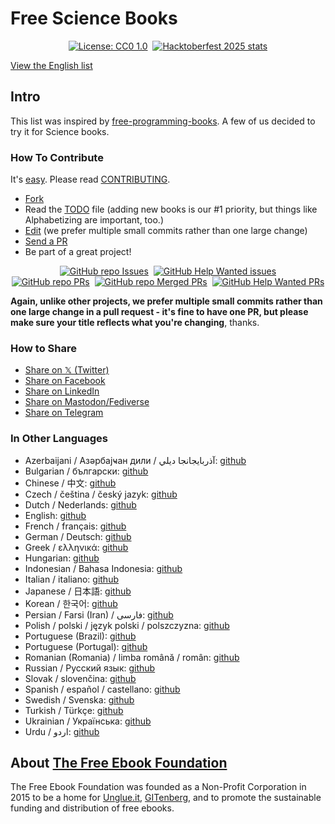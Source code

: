 # Free Science Books

<div align="center" markdown="1">

[![License: CC0 1.0](https://img.shields.io/badge/License-CC0%201.0-lightgrey.svg)](https://creativecommons.org/publicdomain/zero/1.0/)&#160;
[![Hacktoberfest 2025 stats](https://img.shields.io/github/hacktoberfest/2025/EbookFoundation/free-science-books?label=Hacktoberfest+2025)](https://github.com/EbookFoundation/free-science-books/pulls?q=is%3Apr+is%3Amerged+created%3A2025-10-01..2025-10-31)

</div>

[View the English list](/free-science-books.md)

## Intro

This list was inspired by [free-programming-books](https://github.com/EbookFoundation/free-programming-books/). A few of us decided to try it for Science books.


### How To Contribute

It's [easy](https://github.com/vhf/free-programming-books/wiki/Contribution). Please read [CONTRIBUTING](/CONTRIBUTING.md).
- [Fork](https://help.github.com/articles/fork-a-repo)
- Read the [TODO](/TODO.md) file (adding new books is our #1 priority, but things like Alphabetizing are important, too.)
- [Edit](https://github.com/EbookFoundation/free-science-books/edit/master/free-science-books.md) (we prefer multiple small commits rather than one large change)
- [Send a PR](https://help.github.com/articles/using-pull-requests)
- Be part of a great project!

<div align="center" markdown="1">

[![GitHub repo Issues](https://img.shields.io/github/issues/EbookFoundation/free-science-books?style=flat&logo=github&logoColor=red&label=Issues)](https://github.com/EbookFoundation/free-science-books/issues)&#160;
[![GitHub Help Wanted issues](https://img.shields.io/github/issues/EbookFoundation/free-science-books/help%20wanted?style=flat&logo=github&logoColor=b545d1&label=%22Help%20Wanted%22%20issues)](https://github.com/EbookFoundation/free-science-books/issues?q=is%3Aopen+is%3Aissue+label%3A%22help+wanted%22)    
[![GitHub repo PRs](https://img.shields.io/github/issues-pr/EbookFoundation/free-science-books?style=flat&logo=github&logoColor=orange&label=PRs)](https://github.com/EbookFoundation/free-science-books/pulls)&#160;
[![GitHub repo Merged PRs](https://img.shields.io/github/issues-search/EbookFoundation/free-science-books?style=flat&logo=github&logoColor=green&label=Merged%20PRs&query=is%3Amerged)](https://github.com/EbookFoundation/free-science-books/pulls?q=is%3Apr+is%3Amerged)&#160;
[![GitHub Help Wanted PRs](https://img.shields.io/github/issues-pr/EbookFoundation/free-science-books/help%20wanted?style=flat&logo=github&logoColor=b545d1&label=%22Help%20Wanted%22%20PRs)](https://github.com/EbookFoundation/free-science-books/pulls?q=is%3Aopen+is%3Aissue+label%3A%22help+wanted%22)

</div>

**Again, unlike other projects, we prefer multiple small commits rather than one large change in a pull request - it's fine to have one PR, but please make sure your title reflects what you're changing**, thanks.


### How to Share

+ [Share on 𝕏 (Twitter)](https://twitter.com/intent/tweet?text=https://github.com/EbookFoundation/free-science-books%0AFree%20Science%20Books)
+ [Share on Facebook](http://www.facebook.com/share.php?u=https://github.com/EbookFoundation/free-science-books&p[images][0]=&p[title]=Free%20Science%20Books&p[summary]=)
+ [Share on LinkedIn](http://www.linkedin.com/shareArticle?mini=true&url=https://github.com/EbookFoundation/free-science-books&title=Free%20Science%20Books&summary=&source=)
+ [Share on Mastodon/Fediverse](https://toot.kytta.dev/?text=https://github.com/EbookFoundation/free-science-books)
+ [Share on Telegram](https://t.me/share/url?url=https://github.com/EbookFoundation/free-science-books)


### In Other Languages

+ Azerbaijani / Азәрбајҹан дили / آذربايجانجا ديلي: [github](/free-science-books-az.md)
+ Bulgarian / български: [github](/free-science-books-bg.md)
+ Chinese / 中文: [github](/free-science-books-zh.md)
+ Czech / čeština / český jazyk: [github](/free-science-books-cs.md)
+ Dutch / Nederlands: [github](/free-science-books-nl.md)
+ English: [github](/free-science-books.md)
+ French / français: [github](/free-science-books-fr.md)
+ German / Deutsch: [github](/free-science-books-de.md)
+ Greek / ελληνικά: [github](/free-science-books-gr.md)
+ Hungarian: [github](/free-science-books-hu.md)
+ Indonesian / Bahasa Indonesia: [github](/free-science-books-id.md)
+ Italian / italiano: [github](/free-science-books-it.md)
+ Japanese / 日本語: [github](/free-science-books-ja.md)
+ Korean / 한국어: [github](/free-science-books-ko.md)
+ Persian / Farsi (Iran) / فارسى: [github](/free-science-books-fa_IR.md)
+ Polish / polski / język polski / polszczyzna: [github](/free-science-books-pl.md)
+ Portuguese (Brazil): [github](/free-science-books-pt_BR.md)
+ Portuguese (Portugal): [github](/free-science-books-pt_PT.md)
+ Romanian (Romania) / limba română / român: [github](/free-science-books-ro.md)
+ Russian / Русский язык: [github](/free-science-books-ru.md)
+ Slovak / slovenčina: [github](/free-science-books-sk.md)
+ Spanish / español / castellano: [github](/free-science-books-es.md)
+ Swedish / Svenska: [github](/free-science-books-se.md)
+ Turkish / Türkçe: [github](/free-science-books-tr.md)
+ Ukrainian / Українська: [github](/free-science-books-ua.md)
+ Urdu / اردو: [github](/free-science-books-ur.md)


## About [The Free Ebook Foundation](http://ebookfoundation.org/)

The Free Ebook Foundation was founded as a Non-Profit Corporation in 2015 to be a home for [Unglue.it](https://unglue.it), [GITenberg](http://www.gitenberg.org), and to promote the sustainable funding and distribution of free ebooks.

